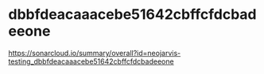 # dbbfdeacaaacebe51642cbffcfdcbadeeone
https://sonarcloud.io/summary/overall?id=neojarvis-testing_dbbfdeacaaacebe51642cbffcfdcbadeeone
